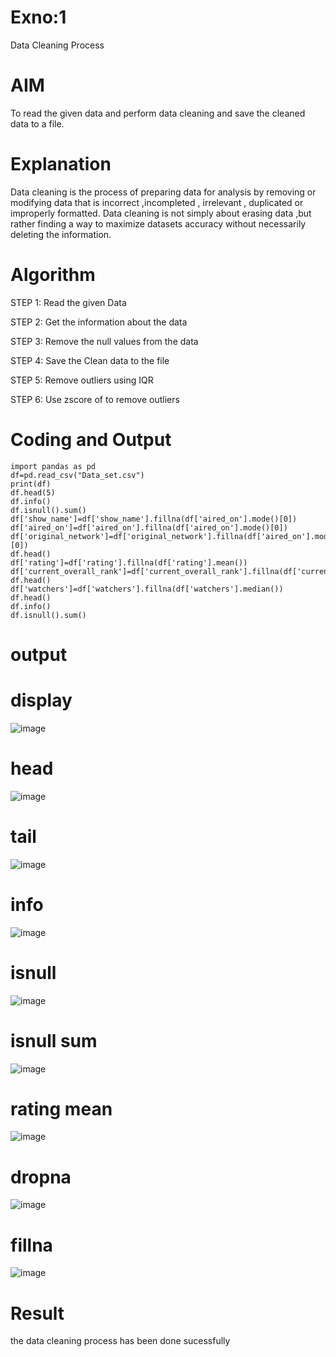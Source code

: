 # Exno:1
Data Cleaning Process

# AIM
To read the given data and perform data cleaning and save the cleaned data to a file.

# Explanation
Data cleaning is the process of preparing data for analysis by removing or modifying data that is incorrect ,incompleted , irrelevant , duplicated or improperly formatted. Data cleaning is not simply about erasing data ,but rather finding a way to maximize datasets accuracy without necessarily deleting the information.

# Algorithm
STEP 1: Read the given Data

STEP 2: Get the information about the data

STEP 3: Remove the null values from the data

STEP 4: Save the Clean data to the file

STEP 5: Remove outliers using IQR

STEP 6: Use zscore of to remove outliers

# Coding and Output
```
import pandas as pd
df=pd.read_csv("Data_set.csv")
print(df)
df.head(5)
df.info()
df.isnull().sum()
df['show_name']=df['show_name'].fillna(df['aired_on'].mode()[0])
df['aired_on']=df['aired_on'].fillna(df['aired_on'].mode()[0])
df['original_network']=df['original_network'].fillna(df['aired_on'].mode()[0])
df.head()
df['rating']=df['rating'].fillna(df['rating'].mean())
df['current_overall_rank']=df['current_overall_rank'].fillna(df['current_overall_rank'])
df.head()
df['watchers']=df['watchers'].fillna(df['watchers'].median())
df.head()
df.info()
df.isnull().sum()
```
# output
# display
![image](https://github.com/Karthi051/exno1/assets/148327224/373a3ba2-437f-4452-b4c7-db185754a20b)
# head
![image](https://github.com/Karthi051/exno1/assets/148327224/a609587f-f732-4a93-9d24-baad205899bf)
# tail
![image](https://github.com/Karthi051/exno1/assets/148327224/1c153bb2-a753-4e2f-9478-ec709760b566)
# info
![image](https://github.com/Karthi051/exno1/assets/148327224/31c5ae58-e981-48c6-803e-be21ca24125f)
# isnull
![image](https://github.com/Karthi051/exno1/assets/148327224/a3514903-3fd7-45b8-b0d5-7c843d6456ce)
# isnull sum
![image](https://github.com/Karthi051/exno1/assets/148327224/ea595f51-d2a7-4681-b139-713e958370f7)
# rating mean
![image](https://github.com/Karthi051/exno1/assets/148327224/400253af-c445-4ff5-a7d4-f34888a670a0)
# dropna
![image](https://github.com/Karthi051/exno1/assets/148327224/977ec813-37b4-46d2-92fb-7804f787b338)
# fillna
![image](https://github.com/Karthi051/exno1/assets/148327224/186ddaf8-e843-46f2-bc42-2ea765ed3271)









# Result
the data cleaning process has been done sucessfully
